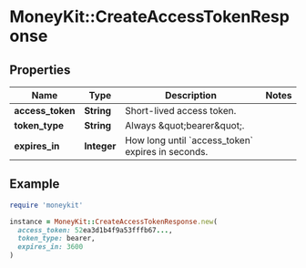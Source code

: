 # MoneyKit::CreateAccessTokenResponse

## Properties

| Name | Type | Description | Notes |
| ---- | ---- | ----------- | ----- |
| **access_token** | **String** | Short-lived access token. |  |
| **token_type** | **String** | Always \&quot;bearer\&quot;. |  |
| **expires_in** | **Integer** | How long until &#x60;access_token&#x60; expires in seconds. |  |

## Example

```ruby
require 'moneykit'

instance = MoneyKit::CreateAccessTokenResponse.new(
  access_token: 52ea3d1b4f9a53fffb67...,
  token_type: bearer,
  expires_in: 3600
)
```

